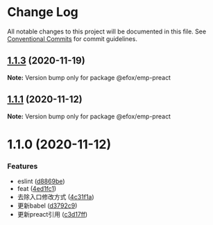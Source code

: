 # Change Log

All notable changes to this project will be documented in this file.
See [Conventional Commits](https://conventionalcommits.org) for commit guidelines.

## [1.1.3](https://github.com/efoxTeam/emp/compare/@efox/emp-preact@1.1.2...@efox/emp-preact@1.1.3) (2020-11-19)

**Note:** Version bump only for package @efox/emp-preact





## [1.1.1](https://github.com/efoxTeam/emp/compare/@efox/emp-preact@1.1.0...@efox/emp-preact@1.1.1) (2020-11-12)

**Note:** Version bump only for package @efox/emp-preact





# 1.1.0 (2020-11-12)


### Features

* eslint ([d8869be](https://github.com/efoxTeam/emp/commit/d8869bed40dfda70e7f04e5993e3dc1f29f1be2e))
* feat ([4ed1fc1](https://github.com/efoxTeam/emp/commit/4ed1fc1c1bf26713080bcb7c54a0a8d67ec13958))
* 去除入口修改方式 ([4c31f1a](https://github.com/efoxTeam/emp/commit/4c31f1adc489ed0beb281cbf658232306929d391))
* 更新babel ([d3792c9](https://github.com/efoxTeam/emp/commit/d3792c9c950b8bc4a67bc153ab1da359220d392f))
* 更新preact引用 ([c3d17ff](https://github.com/efoxTeam/emp/commit/c3d17ffab80dc85fb764b03c56703eaf72e07bda))
